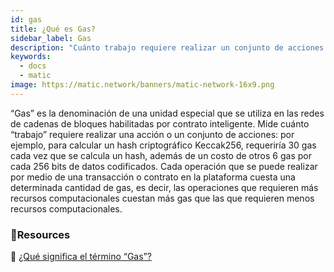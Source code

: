 ```yaml
---
id: gas
title: ¿Qué es Gas?
sidebar_label: Gas
description: "Cuánto trabajo requiere realizar un conjunto de acciones en una cadena de bloques."
keywords:
  - docs
  - matic
image: https://matic.network/banners/matic-network-16x9.png
---
```


“Gas” es la denominación de una unidad especial que se utiliza en las redes de cadenas de bloques habilitadas por contrato inteligente. Mide cuánto “trabajo” requiere realizar una acción o un conjunto de acciones: por ejemplo, para calcular un hash criptográfico Keccak256, requeriría 30 gas cada vez que se calcula un hash, además de un costo de otros 6 gas por cada 256 bits de datos codificados. Cada operación que se puede realizar por medio de una transacción o contrato en la plataforma cuesta una determinada cantidad de gas, es decir, las operaciones que requieren más recursos computacionales cuestan más gas que las que requieren menos recursos computacionales.

### **:scroll:Resources**

:green_book: [¿Qué significa el término “Gas”?](https://ethereum.stackexchange.com/questions/3/what-is-meant-by-the-term-gas)
